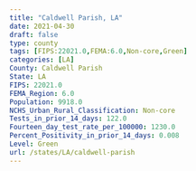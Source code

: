 ```yaml
---
title: "Caldwell Parish, LA"
date: 2021-04-30
draft: false
type: county
tags: [FIPS:22021.0,FEMA:6.0,Non-core,Green]
categories: [LA]
County: Caldwell Parish
State: LA
FIPS: 22021.0
FEMA_Region: 6.0
Population: 9918.0
NCHS_Urban_Rural_Classification: Non-core
Tests_in_prior_14_days: 122.0
Fourteen_day_test_rate_per_100000: 1230.0
Percent_Positivity_in_prior_14_days: 0.008
Level: Green
url: /states/LA/caldwell-parish
---
```



